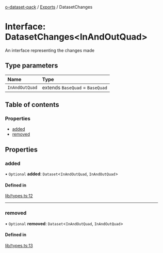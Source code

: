 [o-dataset-pack](../README.md) / [Exports](../modules.md) / DatasetChanges

# Interface: DatasetChanges<InAndOutQuad\>

An interface representing the changes made

## Type parameters

| Name | Type |
| :------ | :------ |
| `InAndOutQuad` | extends `BaseQuad` = `BaseQuad` |

## Table of contents

### Properties

- [added](DatasetChanges.md#added)
- [removed](DatasetChanges.md#removed)

## Properties

### added

• `Optional` **added**: `Dataset`<`InAndOutQuad`, `InAndOutQuad`\>

#### Defined in

[lib/types.ts:12](https://github.com/o-development/o-dataset-pack/blob/cb5ddec/lib/types.ts#L12)

___

### removed

• `Optional` **removed**: `Dataset`<`InAndOutQuad`, `InAndOutQuad`\>

#### Defined in

[lib/types.ts:13](https://github.com/o-development/o-dataset-pack/blob/cb5ddec/lib/types.ts#L13)
